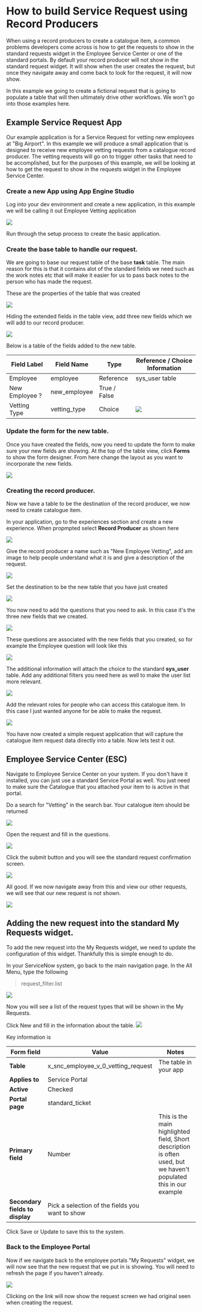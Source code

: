 # How to build Service Request using Record Producers

When using a record producers to create a catalogue item, a common problems developers come across is how to get the requests to show in the standard requests widget in the Employee Service Center or one of the standard portals. By default your record producer will not show in the standard request widget. It will show when the user creates the request, but once they navigate away and come back to look for the request, it will now show.

In this example we going to create a fictional request that is going to populate a table that will then ultimately drive other workflows. We won't go into those examples here.

## Example Service Request App
Our example application is for a Service Request for vetting new employees at "Big Airport". In this example we will produce a small application that is designed to receive new employee vetting requests from a catalogue record producer. The vetting requests will go on to trigger other tasks that need to be accomplished, but for the purposes of this example, we will be looking at how to get the request to show in the requests widget in the Employee Service Center.

### Create a new App using App Engine Studio
Log into your dev environment and create a new application, in this example we will be calling it out Employee Vetting application

![](./media/Image1.png)

Run through the setup process to create the basic application.

### Create the base table to handle our request.

We are going to base our request table of the base **task** table. The main reason for this is that it contains alot of the standard fields we need such as the work notes etc that will make it easier for us to pass back notes to the person who has made the request.

These are the properties of the table that was created

![](./media/image2.png)

Hiding the extended fields in the table view, add three new fields which we will add to our record producer.

![](./media/image3.png)

Below is a table of the fields added to the new table.

| Field Label | Field Name | Type | Reference / Choice Information |
|-------------|------------|------|-------|
| Employee | employee | Reference | sys_user table |
| New Employee ? | new_employee | True / False |
| Vetting Type | vetting_type | Choice | ![](./media/image4.png) |

### Update the form for the new table.
Once you have created the fields, now you need to update the form to make sure your new fields are showing. At the top of the table view, click **Forms** to show the form designer. From here change the layout as you want to incorporate the new fields.

![](./media/image3a.png)

### Creating the record producer.

Now we have a table to be the destination of the record producer, we now need to create catalogue item. 

In your application, go to the experiences section and create a new experience. When propmpted select **Record Producer** as shown here

![](./media/image5.png)

Give the record producer a name such as "New Employee Vetting", add am image to help people understand what it is and give a description of the request.

![](./media/image6.png)

Set the destination to be the new table that you have just created

![](./media/image6a.png)

You now need to add the questions that you need to ask. In this case it's the three new fields that we created.

![](./media/image7.png)

These questions are associated with the new fields that you created, so for example the Employee question will look like this

![](./media/image8.png)

The additional information will attach the choice to the standard **sys_user** table. Add any additional filters you need here as well to make the user list more relevant.

![](./media/image9.png)

Add the relevant roles for people who can access this catalogue item. In this case I just wanted anyone for be able to make the request.

![](./media/image10.png)

You have now created a simple request application that will capture the catalogue item request data directly into a table. Now lets test it out.

## Employee Service Center (ESC)

Navigate to Employee Service Center on your system. If you don't have it installed, you can just use a standard Service Portal as well. You just need to make sure the Catalogue that you attached your item to is active in that portal.

Do a search for "Vetting" in the search bar. Your catalogue item should be returned

![](./media/image11.png)

Open the request and fill in the questions.

![](./media/image12.png)

Click the submit button and you will see the standard request confirmation screen.

![](./media/image13.png)

All good. If we now navigate away from this and view our other requests, we will see that our new request is not shown.

![](./media/image14.png)

## Adding the new request into the standard My Requests widget.

To add the new request into the My Requests widget, we need to update the configuration of this widget. Thankfully this is simple enough to do.

In your ServiceNow system, go back to the main navigation page. In the All Menu, type the following

> request_filter.list

![](./media/image15.png)

Now you will see a list of the request types that will be shown in the My Requests.

Click New and fill in the information about the table.
![](./media/image16.png)

Key information is

| Form field | Value | Notes |
|---|---|---|
| **Table** | x_snc_employee_v_0_vetting_request | The table in your app |
| **Applies to** | Service Portal ||
| **Active** | Checked ||
| **Portal page** | standard_ticket ||
| **Primary field** | Number | This is the main highlighted field, Short description is often used, but we haven't populated this in our example |
| **Secondary fields to display** | Pick a selection of the fields you want to show ||

Click Save or Update to save this to the system.

### Back to the Employee Portal

Now if we navigate back to the employee portals "My Requests" widget, we will now see that the new request that we put in is showing. You will need to refresh the page if you haven't already.

![](./media/image17.png)

Clicking on the link will now show the request screen we had original seen when creating the request.

 
